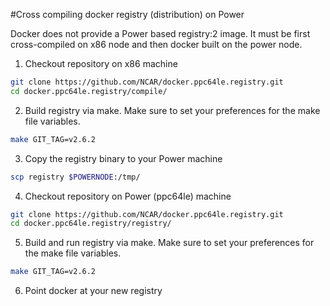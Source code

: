 #Cross compiling docker registry (distribution) on Power

Docker does not provide a Power based registry:2 image. It must be first cross-compiled on x86 node and then docker built on the power node. 

1. Checkout repository on x86 machine
````bash
git clone https://github.com/NCAR/docker.ppc64le.registry.git
cd docker.ppc64le.registry/compile/
````
2. Build registry via make. Make sure to set your preferences for the make file variables.
````bash
make GIT_TAG=v2.6.2
````
3. Copy the registry binary to your Power machine
````bash
scp registry $POWERNODE:/tmp/
````
4. Checkout repository on Power (ppc64le) machine
````bash
git clone https://github.com/NCAR/docker.ppc64le.registry.git
cd docker.ppc64le.registry/registry/
````
5. Build and run registry via make. Make sure to set your preferences for the make file variables.
````bash
make GIT_TAG=v2.6.2
````
6. Point docker at your new registry
